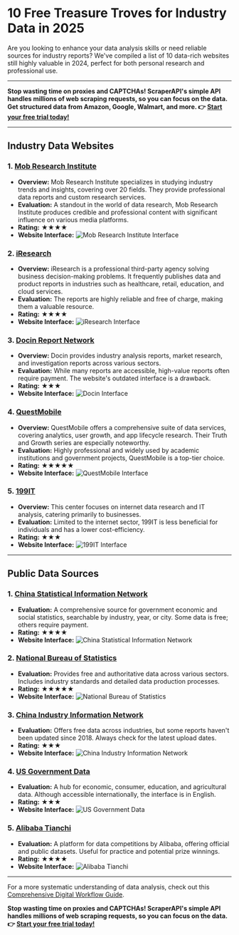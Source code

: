 # 10 Free Treasure Troves for Industry Data in 2025

Are you looking to enhance your data analysis skills or need reliable sources for industry reports? We've compiled a list of 10 data-rich websites still highly valuable in 2024, perfect for both personal research and professional use.

---

**Stop wasting time on proxies and CAPTCHAs! ScraperAPI's simple API handles millions of web scraping requests, so you can focus on the data. Get structured data from Amazon, Google, Walmart, and more. 👉 [Start your free trial today!](https://bit.ly/Scraperapi)**

---

## Industry Data Websites

### 1. [Mob Research Institute](https://www.mob.com/mobdata/report)
- **Overview:** Mob Research Institute specializes in studying industry trends and insights, covering over 20 fields. They provide professional data reports and custom research services.
- **Evaluation:** A standout in the world of data research, Mob Research Institute produces credible and professional content with significant influence on various media platforms.
- **Rating:** ★★★★
- **Website Interface:**
  ![Mob Research Institute Interface](https://cdnfile.sspai.com/2024/06/24/0833cf9435536f362d7f2e648008f061.PNG)

### 2. [iResearch](https://www.iresearch.com.cn/)
- **Overview:** iResearch is a professional third-party agency solving business decision-making problems. It frequently publishes data and product reports in industries such as healthcare, retail, education, and cloud services.
- **Evaluation:** The reports are highly reliable and free of charge, making them a valuable resource.
- **Rating:** ★★★★
- **Website Interface:**
  ![iResearch Interface](https://cdnfile.sspai.com/2024/06/24/article/f84d6c3b1ccdd33eadb87664090227dc.jpeg)

### 3. [Docin Report Network](https://baogao.docin.com/)
- **Overview:** Docin provides industry analysis reports, market research, and investigation reports across various sectors.
- **Evaluation:** While many reports are accessible, high-value reports often require payment. The website's outdated interface is a drawback.
- **Rating:** ★★★
- **Website Interface:**
  ![Docin Interface](https://cdnfile.sspai.com/2024/06/24/article/d9897e7c91d682a12d2a3335b5c1fe39.jpeg)

### 4. [QuestMobile](https://www.questmobile.com.cn/research/report-new)
- **Overview:** QuestMobile offers a comprehensive suite of data services, covering analytics, user growth, and app lifecycle research. Their Truth and Growth series are especially noteworthy.
- **Evaluation:** Highly professional and widely used by academic institutions and government projects, QuestMobile is a top-tier choice.
- **Rating:** ★★★★★
- **Website Interface:**
  ![QuestMobile Interface](https://cdnfile.sspai.com/2024/06/24/article/803d6579de2773d5722b3e2ed6fc8840.jpeg)

### 5. [199IT](https://www.199it.com/)
- **Overview:** This center focuses on internet data research and IT analysis, catering primarily to businesses.
- **Evaluation:** Limited to the internet sector, 199IT is less beneficial for individuals and has a lower cost-efficiency.
- **Rating:** ★★★
- **Website Interface:**
  ![199IT Interface](https://cdnfile.sspai.com/2024/06/24/article/7fc9cae70dc1a228a303c905a6e46cad.jpeg)

---

## Public Data Sources

### 1. [China Statistical Information Network](http://www.tjcn.org/)
- **Evaluation:** A comprehensive source for government economic and social statistics, searchable by industry, year, or city. Some data is free; others require payment.
- **Rating:** ★★★★
- **Website Interface:**
  ![China Statistical Information Network](https://cdnfile.sspai.com/2024/06/24/81b34bfb0989a7a5ab39e81b414e1631.PNG)

### 2. [National Bureau of Statistics](http://stats.gov.cn/)
- **Evaluation:** Provides free and authoritative data across various sectors. Includes industry standards and detailed data production processes.
- **Rating:** ★★★★★
- **Website Interface:**
  ![National Bureau of Statistics](https://cdnfile.sspai.com/2024/06/24/article/c9840e511828b1e8ac07a77406b56da3.jpeg)

### 3. [China Industry Information Network](https://www.chyxx.com/data)
- **Evaluation:** Offers free data across industries, but some reports haven't been updated since 2018. Always check for the latest upload dates.
- **Rating:** ★★★
- **Website Interface:**
  ![China Industry Information Network](https://cdnfile.sspai.com/2024/06/24/article/e1ada07977199d0197575e466c203a32.jpeg)

### 4. [US Government Data](http://data.gov/)
- **Evaluation:** A hub for economic, consumer, education, and agricultural data. Although accessible internationally, the interface is in English.
- **Rating:** ★★★
- **Website Interface:**
  ![US Government Data](https://cdnfile.sspai.com/2024/06/24/article/b413f958f4ebf2c4f87626b8fb174dab.jpeg)

### 5. [Alibaba Tianchi](http://tianchi.aliyun.com/)
- **Evaluation:** A platform for data competitions by Alibaba, offering official and public datasets. Useful for practice and potential prize winnings.
- **Rating:** ★★★★
- **Website Interface:**
  ![Alibaba Tianchi](https://cdnfile.sspai.com/2024/06/24/article/78b3edddfb1a1b88b20e1df63a3481cd.jpeg)

---

For a more systematic understanding of data analysis, check out this [Comprehensive Digital Workflow Guide](https://s.fanruan.com/9hw3g). 

**Stop wasting time on proxies and CAPTCHAs! ScraperAPI's simple API handles millions of web scraping requests, so you can focus on the data. 👉 [Start your free trial today!](https://bit.ly/Scraperapi)**
